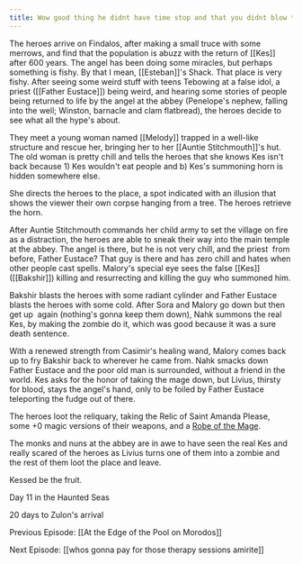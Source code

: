 ```yaml
---
title: Wow good thing he didnt have time stop and that you didnt blow that horn
---
```

The heroes arrive on Findalos, after making a small truce with some merrows, and find that the population is abuzz with the return of [[Kes]] after 600 years. The angel has been doing some miracles, but perhaps something is fishy. By that I mean, [[Esteban]]'s Shack. That place is very fishy. After seeing some weird stuff with teens Tebowing at a false idol, a priest ([[Father Eustace]]) being weird, and hearing some stories of people being returned to life by the angel at the abbey (Penelope's nephew, falling into the well; Winston, barnacle and clam flatbread), the heroes decide to see what all the hype's about.

They meet a young woman named [[Melody]] trapped in a well-like structure and rescue her, bringing her to her [[Auntie Stitchmouth]]'s hut. The old woman is pretty chill and tells the heroes that she knows Kes isn't back because 1) Kes wouldn't eat people and b) Kes's summoning horn is hidden somewhere else. 

She directs the heroes to the place, a spot indicated with an illusion that shows the viewer their own corpse hanging from a tree. The heroes retrieve the horn.

After Auntie Stitchmouth commands her child army to set the village on fire as a distraction, the heroes are able to sneak their way into the main temple at the abbey. The angel is there, but he is not very chill, and the priest  from before, Father Eustace? That guy is there and has zero chill and hates when other people cast spells. Malory's special eye sees the false [[Kes]] ([[Bakshir]]) killing and resurrecting and killing the guy who summoned him. 

Bakshir blasts the heroes with some radiant cylinder and Father Eustace blasts the heroes with some cold. After Sora and Malory go down but then get up  again (nothing's gonna keep them down), Nahk summons the real Kes, by making the zombie do it, which was good because it was a sure death sentence. 

With a renewed strength from Casimir's healing wand, Malory comes back up to fry Bakshir back to wherever he came from. Nahk smacks down Father Eustace and the poor old man is surrounded, without a friend in the world. Kes asks for the honor of taking the mage down, but Livius, thirsty for blood, stays the angel's hand, only to be foiled by Father Eustace teleporting the fudge out of there.

The heroes loot the reliquary, taking the Relic of Saint Amanda Please, some +0 magic versions of their weapons, and a [Robe of the Mage](https://www.dndbeyond.com/magic-items/1329778-robe-of-the-mage).

The monks and nuns at the abbey are in awe to have seen the real Kes and really scared of the heroes as Livius turns one of them into a zombie and the rest of them loot the place and leave. 

Kessed be the fruit.

Day 11 in the Haunted Seas

20 days to Zulon's arrival

Previous Episode: [[At the Edge of the Pool on Morodos]]

Next Episode: [[whos gonna pay for those therapy sessions amirite]]